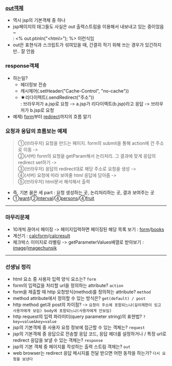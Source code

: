 ### [out객체](../ee/220808/WebContent/out.jsp)
- 역시 jsp의 기본객체 중 하나
- jsp페이지의 태그들도 사실은 out 출력스트림을 이용해서 내보내고 있는 중이었음~  
: <% out.ptinln("\<html\>"); %> 이런식임
- out은 표현식과 스크립트가 섞여있을 때, 간결히 적기 위해 쓰는 경우가 있긴하지만.. 잘 안씀

### response객체
- 하는일?
  - 헤더정보 전송
  - 캐시제어(.setHeader("Cache-Control", "no-cache"))
  - ★리다이렉트(.sendRedirect("주소"))  
   : 브라우저가 a.jsp로 요청 -> a.jsp가 리다이렉트(b.jsp)라고 응답 -> 브라우저가 b.jsp로 요청
- 예제) [form](../ee/220808/WebContent/login.jsp)부터 [redirect](../ee/220808/WebContent/progress.jsp)까지의 흐름 알기

### 요청과 응답의 흐름보는 예제
> ①(브라우저) 요청을 만드는 페이지. form의 submit을 통해 action에 건 주소로 이동 ->  
> ②(서버) form의 요청을 getParam해서 논리처리. 그 결과에 맞게 응답의 redirect set하기 ->  
> ③(브라우저) 응답의 redirect대로 해당 주소로 요청을 생성 ->  
> ④(서버) 요청에 따라 보여줄 html 응답에 담아줌 ->  
> ⑤(브라우저) html문서 해석해서 출력  
- 즉, 기본 꼴은 세 part : 요청 생성하는 곳, 논리처리하는 곳, 결과 보여주는 곳
- ①[want](../ee/220808/WebContent/want.jsp)/②[interval](../ee/220808/WebContent/interval.jsp)/④[persons](../ee/220808/WebContent/persons.jsp)/④[fruit](../ee/220808/WebContent/fruit.jsp)

----
  
### 마무리문제  
- 10개씩 끊어서 페이징 -> 페이지입력하면 페이징된 해당 목록 보기 : [form](../ee/220808/WebContent/form.jsp)/[books](../ee/220808/WebContent/books.jsp)  
- 계산기 : [calcform](../ee/220808/WebContent/calcform.jsp)/[calcresult](../ee/220808/WebContent/calcresult.jsp)  
- 체크박스 이미지로 라벨링 -> getParameterValues배열로 받아보기 : [image](../ee/220808/WebContent/form.jsp)/[imagechunsik](../ee/220808/WebContent/form.jsp)  

----

### 선생님 정리
- html 요소 중 사용자 입력 양식 요소는? `form`
- form의 입력값을 처리할 url을 정의하는 attribute? `action`
- form을 제출할 때 http 요청방식(method)를 정의하는 attribute? `method`
- method attribute에서 정의할 수 있는 방식은? `get(default) / post`
- http method get과 post의 차이점?
  -> `요청이 주소에 포함되느냐(길이제한이 있고 사용자에게 보임) body에 포함되느냐(사용자에게 안보임)`
- http request의 입력 파라미터(query parameter string)의 표현법? `?key=value&key=value`
- jsp의 기본객체 중 사용자 요청 정보에 접근할 수 있는 객체는? `request`
- jsp의 기본객체 중 응답으로 전송할 응답 코드, 응답 헤더를 설정하거나 / 특정 url로 redirect 응답을 보낼 수 있는 객체는? `response`
- jsp의 기본 객체 중 페이지를 작성하는 출력 스트림 객체는? `out`
- web browser는 redirect 응답 메시지를 전달 받으면 어떤 동작을 하는가? `다시 요청을 보낸다`
